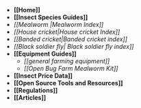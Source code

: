 * **[[Home]]**
* **[[Insect Species Guides]]**
 * _[[Mealworm |Mealworm Index]]_
 * _[[House cricket|House cricket Index]]_
 * _[[Banded cricket|Banded cricket index]]_
 * _[[Black soldier fly| Black soldier fly index]]_
* **[[Equipment Guides]]**
    * _[[general farming equipment]]_
    * _[[Open Bug Farm Mealworm Kit]]_
* **[[Insect Price Data]]**
* **[[Open Source Tools and Resources]]**
* **[[Regulations]]**
* **[[Articles]]**
